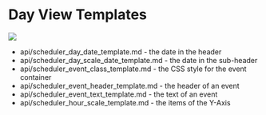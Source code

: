 Day View Templates
==============

<img src="api/day_view_templates.png"/>

- api/scheduler_day_date_template.md - the date in the header 
- api/scheduler_day_scale_date_template.md - the date in the sub-header 
- api/scheduler_event_class_template.md - the CSS style for the event container
- api/scheduler_event_header_template.md - the header of an event 
- api/scheduler_event_text_template.md - the text of an event 
- api/scheduler_hour_scale_template.md - the items of the Y-Axis
	

 








